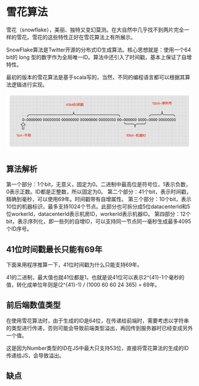 # 雪花算法
雪花（snowflake），美丽、独特又变幻莫测。在大自然中几乎找不到两片完全一样的雪花。雪花的这些特性正好在雪花算法上有所展示。

SnowFlake算法是Twitter开源的分布式ID生成算法。核心思想就是：使用一个64 bit的 long 型的数字作为全局唯一ID。算法中还引入了时间戳，基本上保证了自增特性。

最初的版本的雪花算法是基于scala写的，当然，不同的编程语言都可以根据其算法逻辑进行实现。

![结构](雪花算法组成.png)

## 算法解析
第一个部分：1个bit，无意义，固定为0。二进制中最高位是符号位，1表示负数，0表示正数。ID都是正整数，所以固定为0。
第二个部分：41个bit，表示时间戳，精确到毫秒，可以使用69年。时间戳带有自增属性。
第三个部分：10个bit，表示10位的机器标识，最多支持1024个节点。此部分也可拆分成5位datacenterId和5位workerId，datacenterId表示机房ID，workerId表示机器ID。
第四部分：12个bit，表示序列化，即一些列的自增ID，可以支持同一节点同一毫秒生成最多4095个ID序号。

## 41位时间戳最长只能有69年
下面来用程序推算一下，41位时间戳为什么只能支持69年。

41的二进制，最大值也就41位都是1，也就是说41位可以表示2^{41}-1个毫秒的值，转化成单位年则是(2^{41}-1) / (1000 60 60 24 365) = 69年。

## 前后端数值类型

在使用雪花算法时，由于生成的ID是64位，在传递给前端时，需要考虑以字符串的类型进行传递，否则可能会导致前端类型溢出，再回传到服务器时已经变成另外一个值。

这是因为Number类型的ID在JS中最大只支持53位，直接将雪花算法的生成的ID传递给JS，会导致溢出。

## 缺点